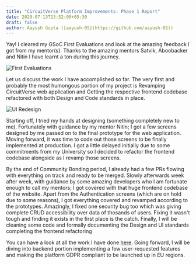 ```yaml
---
title: "CircuitVerse Platform Improvements: Phase 1 Report"
date: 2020-07-13T13:52:00+05:30
draft: false
author: Aayush Gupta ([aayush-05](https://github.com/aayush-05))
---
```


Yay! I cleared my GSoC First Evaluations and look at the amazing feedback I got from my mentor(s). Thanks to the amazing mentors Satvik, Aboobacker and Nitin I have learnt a ton during this journey.

![First Evaluations](/img/Aayush_First_Evaluation.PNG)

Let us discuss the work I have accomplished so far.
The very first and probably the most humongous portion of my project is Revamping CircuitVerse web application and Getting the respective frontend codebase refactored with both Design and Code standards in place.

![UI Redesign](/img/HomeScreen_Changes.png)


Starting off, I tried my hands at designing (something completely new to me). Fortunately with guidance by my mentor Nitin; I got a few screens designed by me passed on to the final prototype for the web application.
Moving forward, it was time to code out those screens to be finally implemented at production. I got a little delayed initially due to some commitments from my University so I decided to refactor the frontend codebase alongside as I revamp those screens.

By the end of Community Bonding period, I already had a few PRs flowing with everything on track and ready to be merged.
Slowly afterwards week after week, with guidance by some amazing developers who I am fortunate enough to call my mentors; I got covered with that huge frontend codebase of the website.
Apart from the Authentication screens (which are on hold due to some reasons), I got everything covered and revamped according to the prototypes.
Amazingly, I fixed one security bug too which was giving complete CRUD accessibility over data of thosands of users. Fixing it wasn't tough and finding it exists in the first place is the catch.
Finally, I will be cleaning some code and formally documenting the Design and UI standards completing the frontend refactoring

You can have a look at all the work I have done [here](https://github.com/CircuitVerse/CircuitVerse/pulls?q=is%3Apr+author%3Aaayush-05+).
Going forward, I will be diving into backend portion implementing a few user-requested features and making the platform GDPR compliant to be launched up in EU regions.
